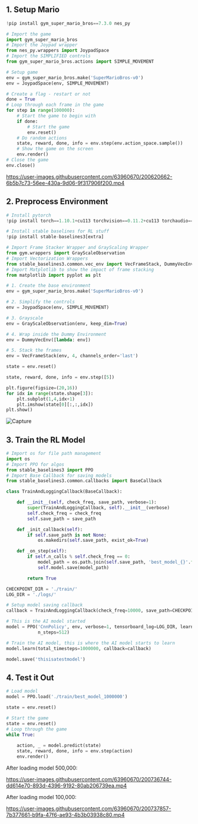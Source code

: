 ## 1. Setup Mario

```python
!pip install gym_super_mario_bros==7.3.0 nes_py
```
```python
# Import the game
import gym_super_mario_bros
# Import the Joypad wrapper
from nes_py.wrappers import JoypadSpace
# Import the SIMPLIFIED controls
from gym_super_mario_bros.actions import SIMPLE_MOVEMENT
```
```python
# Setup game
env = gym_super_mario_bros.make('SuperMarioBros-v0')
env = JoypadSpace(env, SIMPLE_MOVEMENT)
```
```python
# Create a flag - restart or not
done = True
# Loop through each frame in the game
for step in range(100000): 
    # Start the game to begin with 
    if done: 
        # Start the game
        env.reset()
    # Do random actions
    state, reward, done, info = env.step(env.action_space.sample())
    # Show the game on the screen
    env.render()
# Close the game
env.close()
```


https://user-images.githubusercontent.com/63960670/200620662-6b5b7c73-56ee-430a-9d06-9f317906f200.mp4


## 2. Preprocess Environment

```python
# Install pytorch
!pip install torch==1.10.1+cu113 torchvision==0.11.2+cu113 torchaudio===0.10.1+cu113 -f https://download.pytorch.org/whl/cu113/torch_stable.html
```
```python
# Install stable baselines for RL stuff
!pip install stable-baselines3[extra]
```
```python
# Import Frame Stacker Wrapper and GrayScaling Wrapper
from gym.wrappers import GrayScaleObservation
# Import Vectorization Wrappers
from stable_baselines3.common.vec_env import VecFrameStack, DummyVecEnv
# Import Matplotlib to show the impact of frame stacking
from matplotlib import pyplot as plt
```
```python
# 1. Create the base environment
env = gym_super_mario_bros.make('SuperMarioBros-v0')

# 2. Simplify the controls 
env = JoypadSpace(env, SIMPLE_MOVEMENT)

# 3. Grayscale
env = GrayScaleObservation(env, keep_dim=True)

# 4. Wrap inside the Dummy Environment
env = DummyVecEnv([lambda: env])

# 5. Stack the frames
env = VecFrameStack(env, 4, channels_order='last')
```
```python
state = env.reset()
```
```python
state, reward, done, info = env.step([5])
```
```python
plt.figure(figsize=(20,16))
for idx in range(state.shape[3]):
    plt.subplot(1,4,idx+1)
    plt.imshow(state[0][:,:,idx])
plt.show()
```


![Capture](https://user-images.githubusercontent.com/63960670/200667215-11e0718c-14f3-4ecd-8b1e-1959856eafe5.PNG)


## 3. Train the RL Model

```python
# Import os for file path management
import os 
# Import PPO for algos
from stable_baselines3 import PPO
# Import Base Callback for saving models
from stable_baselines3.common.callbacks import BaseCallback
```
```python
class TrainAndLoggingCallback(BaseCallback):

    def __init__(self, check_freq, save_path, verbose=1):
        super(TrainAndLoggingCallback, self).__init__(verbose)
        self.check_freq = check_freq
        self.save_path = save_path

    def _init_callback(self):
        if self.save_path is not None:
            os.makedirs(self.save_path, exist_ok=True)

    def _on_step(self):
        if self.n_calls % self.check_freq == 0:
            model_path = os.path.join(self.save_path, 'best_model_{}'.format(self.n_calls))
            self.model.save(model_path)

        return True
```        
```python
CHECKPOINT_DIR = './train/'
LOG_DIR = './logs/'
```
```python
# Setup model saving callback
callback = TrainAndLoggingCallback(check_freq=10000, save_path=CHECKPOINT_DIR)
```
```python
# This is the AI model started
model = PPO('CnnPolicy', env, verbose=1, tensorboard_log=LOG_DIR, learning_rate=0.000001, 
            n_steps=512) 
```
```python
# Train the AI model, this is where the AI model starts to learn
model.learn(total_timesteps=1000000, callback=callback)
```
```python
model.save('thisisatestmodel')
```




## 4. Test it Out

```python
# Load model
model = PPO.load('./train/best_model_1000000')
```
```python
state = env.reset()
```
```python
# Start the game 
state = env.reset()
# Loop through the game
while True: 
    
    action, _ = model.predict(state)
    state, reward, done, info = env.step(action)
    env.render()
```


After loading model 500,000:

https://user-images.githubusercontent.com/63960670/200736744-dd614e70-893d-4396-9192-80ab206739ea.mp4


After loading model 100,000:

https://user-images.githubusercontent.com/63960670/200737857-7b377661-b9fa-47f6-ae93-4b3b03938c80.mp4


